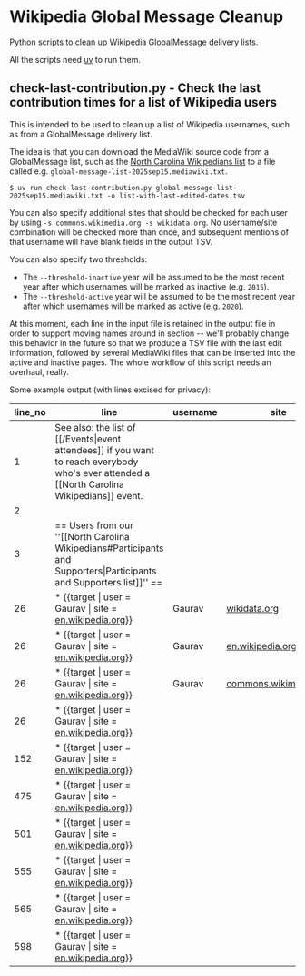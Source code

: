 # Wikipedia Global Message Cleanup

Python scripts to clean up Wikipedia GlobalMessage delivery lists.

All the scripts need [uv](https://docs.astral.sh/uv/) to run them.

## check-last-contribution.py - Check the last contribution times for a list of Wikipedia users

This is intended to be used to clean up a list of Wikipedia usernames, such as from a GlobalMessage
delivery list.

The idea is that you can download the MediaWiki source code from a GlobalMessage list, such as the
[North Carolina Wikipedians list](https://meta.wikimedia.org/wiki/Global_message_delivery/Targets/North_Carolina_Wikipedians)
to a file called e.g. `global-message-list-2025sep15.mediawiki.txt`.

```shell
$ uv run check-last-contribution.py global-message-list-2025sep15.mediawiki.txt -o list-with-last-edited-dates.tsv
```

You can also specify additional sites that should be checked for each user by
using `-s commons.wikimedia.org -s wikidata.org`. No username/site combination will be checked
more than once, and subsequent mentions of that username will have blank fields in the output TSV.

You can also specify two thresholds:
* The `--threshold-inactive` year will be assumed to be the most recent year after which usernames will be marked as inactive (e.g. `2015`).
* The `--threshold-active` year will be assumed to be the most recent year after which usernames will be marked as active (e.g. `2020`).

At this moment, each line in the input file is retained in the output file in order to support moving
names around in section -- we'll probably change this behavior in the future so that we produce
a TSV file with the last edit information, followed by several MediaWiki files that can be inserted
into the active and inactive pages. The whole workflow of this script needs an overhaul, really.

Some example output (with lines excised for privacy):

| **line_no**                                                                               | **line**                                                                                                                                      | **username** | **site**                                              | **last_edit_utc**    | **last_edit_date** | **threshold_result** |
|-------------------------------------------------------------------------------------------|-----------------------------------------------------------------------------------------------------------------------------------------------| ------------ | ----------------------------------------------------- | -------------------- | ------------------ | -------------------- |
| 1                                                                                         | See also: the list of [[/Events\|event attendees]] if you want to reach everybody who's ever attended a [[North Carolina Wikipedians]] event. |              |                                                       |                      |                    |                      |
| 2                                                                                         |                                                                                                                                               |              |                                                       |                      |                    |
| 3                                                                                         | \== Users from our ''[[North Carolina Wikipedians#Participants and Supporters\|Participants and Supporters list]]'' ==                        
| 26                                                                                        | \* {{target \| user = Gaurav \| site = [en.wikipedia.org](http://en.wikipedia.org)}}                                                          | Gaurav       | [wikidata.org](http://wikidata.org)                   | 2025-09-11T04:32:39Z | 2025-09-11         | active          
| 26                                                                                        | \* {{target \| user = Gaurav \| site = [en.wikipedia.org](http://en.wikipedia.org)}}                                                          | Gaurav       | [en.wikipedia.org](http://en.wikipedia.org)           | 2025-09-19T05:10:24Z | 2025-09-19         | active               |
| 26          | \* {{target \| user = Gaurav \| site = [en.wikipedia.org](http://en.wikipedia.org)}} | Gaurav       | [commons.wikimedia.org](http://commons.wikimedia.org) | 2025-09-19T03:59:10Z | 2025-09-19         | active               |
| 26                                                                                        | \* {{target \| user = Gaurav \| site = [en.wikipedia.org](http://en.wikipedia.org)}}                                                          
| 152                                                                                       | \* {{target \| user = Gaurav \| site = [en.wikipedia.org](http://en.wikipedia.org)}}                                                          
| 475                                                                                       | \* {{target \| user = Gaurav \| site = [en.wikipedia.org](http://en.wikipedia.org)}}                                                          |              |                                                       |                      |                    |                      |
| 501                                                                                                                                                                                                                                   | \* {{target \| user = Gaurav \| site = [en.wikipedia.org](http://en.wikipedia.org)}}                                                          
| 555                                                                                       | \* {{target \| user = Gaurav \| site = [en.wikipedia.org](http://en.wikipedia.org)}}                                                          |                                                                                                                                               |                                                       |                      |                    |                      |
| 565                                                                                                                                                                                                                                     | \* {{target \| user = Gaurav \| site = [en.wikipedia.org](http://en.wikipedia.org)}}                                                          
| 598 |  \* {{target \| user = Gaurav \| site = [en.wikipedia.org](http://en.wikipedia.org)}}                                                         |                                                                                                                                               |                                                       |                      |                    |                      |
